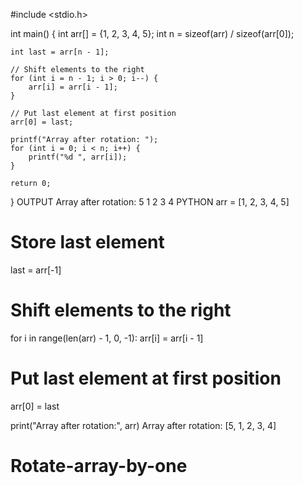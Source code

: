 #include <stdio.h>

int main() {
    int arr[] = {1, 2, 3, 4, 5};
    int n = sizeof(arr) / sizeof(arr[0]);

    int last = arr[n - 1];

    // Shift elements to the right
    for (int i = n - 1; i > 0; i--) {
        arr[i] = arr[i - 1];
    }

    // Put last element at first position
    arr[0] = last;

    printf("Array after rotation: ");
    for (int i = 0; i < n; i++) {
        printf("%d ", arr[i]);
    }

    return 0;
}
OUTPUT
Array after rotation: 5 1 2 3 4
PYTHON
arr = [1, 2, 3, 4, 5]

# Store last element
last = arr[-1]

# Shift elements to the right
for i in range(len(arr) - 1, 0, -1):
    arr[i] = arr[i - 1]

# Put last element at first position
arr[0] = last

print("Array after rotation:", arr)
Array after rotation: [5, 1, 2, 3, 4]
# Rotate-array-by-one

